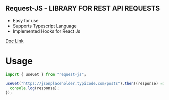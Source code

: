 ## Request-JS - LIBRARY FOR REST API REQUESTS

- Easy for use
- Supports Typescript Language
- Implemented Hooks for React Js

[Doc Link](https://google.com)

# Usage

```javascript
import { useGet } from "request-js";

useGet("https://jsonplaceholder.typicode.com/posts").then((response) => {
  console.log(response);
});
```
